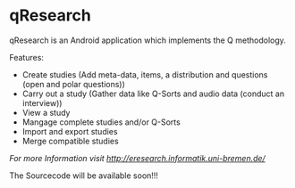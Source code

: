 qResearch
=========

qResearch is an Android application which implements the Q methodology. 

Features:
* Create studies (Add meta-data, items, a distribution and questions (open and polar questions))
* Carry out a study (Gather data like Q-Sorts and audio data (conduct an interview))
* View a study
* Mangage complete studies and/or Q-Sorts
* Import and export studies
* Merge compatible studies


_For more Information visit http://eresearch.informatik.uni-bremen.de/_


The Sourcecode will be available soon!!!


